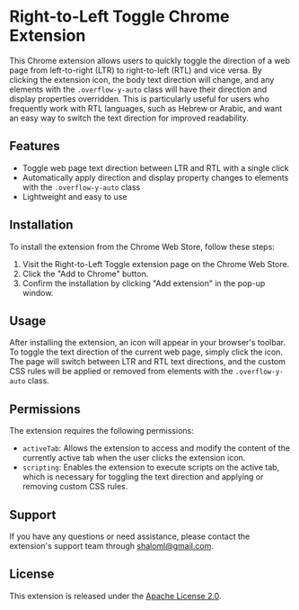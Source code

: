 # Right-to-Left Toggle Chrome Extension

This Chrome extension allows users to quickly toggle the direction of a web page from left-to-right (LTR) to right-to-left (RTL) and vice versa. By clicking the extension icon, the body text direction will change, and any elements with the `.overflow-y-auto` class will have their direction and display properties overridden. This is particularly useful for users who frequently work with RTL languages, such as Hebrew or Arabic, and want an easy way to switch the text direction for improved readability.

## Features

- Toggle web page text direction between LTR and RTL with a single click
- Automatically apply direction and display property changes to elements with the `.overflow-y-auto` class
- Lightweight and easy to use

## Installation

To install the extension from the Chrome Web Store, follow these steps:

1. Visit the Right-to-Left Toggle extension page on the Chrome Web Store.
2. Click the "Add to Chrome" button.
3. Confirm the installation by clicking "Add extension" in the pop-up window.

## Usage

After installing the extension, an icon will appear in your browser's toolbar. To toggle the text direction of the current web page, simply click the icon. The page will switch between LTR and RTL text directions, and the custom CSS rules will be applied or removed from elements with the `.overflow-y-auto` class.

## Permissions

The extension requires the following permissions:

- `activeTab`: Allows the extension to access and modify the content of the currently active tab when the user clicks the extension icon.
- `scripting`: Enables the extension to execute scripts on the active tab, which is necessary for toggling the text direction and applying or removing custom CSS rules.

## Support

If you have any questions or need assistance, please contact the extension's support team through [shaloml@gmail.com](mailto:shaloml@gmail.com).

## License

This extension is released under the [Apache License 2.0](LICENSE).
